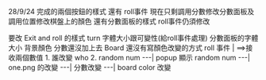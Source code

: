 28/9/24
完成的兩個按鈕的樣式 還有 roll事件 現在只剩調用分數修改分數面板及調用位置修改棋盤上的顏色 還有分數面板的樣式 roll事件仍須修改

要改 Exit and roll 的樣式
turn 字體大小跟可變性(給roll事件處理)
分數面板的字體大小 背景顏色 分數還沒加上去
Board 還沒有寫顏色改變的方式
roll 事件
  |
==>接收兩個數值 1. 誰改變 who 2. random num
---| popup 顯示 random num
---| one.png 的改變
---| 分數改變
---| board color 改變
